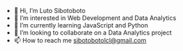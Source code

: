 - 👋 Hi, I’m Luto Sibotoboto
- 👀 I’m interested in Web Development and Data Analytics
- 🌱 I’m currently learning JavaScript and Python
- 💞️ I’m looking to collaborate on a Data Analytics project
- 📫 How to reach me sibotobotolcl@gmail.com

<!---
withouttheh/withouttheh is a ✨ special ✨ repository because its `README.md` (this file) appears on your GitHub profile.
You can click the Preview link to take a look at your changes.
--->
